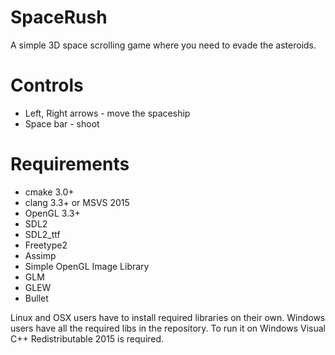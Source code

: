 # SpaceRush
A simple 3D space scrolling game where you need to evade the asteroids.

# Controls
- Left, Right arrows - move the spaceship
- Space bar - shoot

# Requirements
- cmake 3.0+
- clang 3.3+ or MSVS 2015
- OpenGL 3.3+
- SDL2
- SDL2_ttf
- Freetype2
- Assimp
- Simple OpenGL Image Library
- GLM
- GLEW
- Bullet

Linux and OSX users have to install required libraries on their own.
Windows users have all the required libs in the repository.
To run it on Windows Visual C++ Redistributable 2015 is required.
